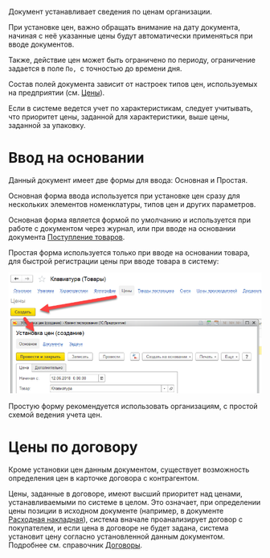 Документ устанавливает сведения по ценам организации.

При установке цен, важно обращать внимание на дату документа, начиная с неё указанные цены будут автоматически применяться при вводе документов.

Также, действие цен может быть ограничено по периоду, ограничение задается в поле `По, `с точностью до времени дня.

Состав полей документа зависит от настроек типов цен, используемых на предприятии (см. [Цены](/c/Prices)).

Если в системе ведется учет по характеристикам, следует учитывать, что приоритет цены, заданной для характеристики, выше цены, заданной за упаковку.

# Ввод на основании

Данный документ имеет две формы для ввода: Основная и Простая.

Основная форма ввода используется при установке цен сразу для нескольких элементов номенклатуры, типов цен и других параметров.

Основная форма является формой по умолчанию и используется при работе с документом через журнал, или при вводе на основании документа [Поступление товаров](/d/VendorInvoice).

Простая форма используется только при вводе на основании товара, для быстрой регистрации цены при вводе товара в систему:

![](../img/2018_06_12_15_28_161.png)

Простую форму рекомендуется использовать организациям, с простой схемой ведения учета цен.

# Цены по договору

Кроме установки цен данным документом, существует возможность определения цен в карточке договора с контрагентом.

Цены, заданные в договоре, имеют высший приоритет над ценами, устанавливаемыми по системе в целом. Это означает, при определении цены позиции в исходном документе (например, в документе [Расходная накладная](/d/Invoice)), система вначале проанализирует договор с покупателем, и если цена в договоре не будет задана, система установит цену согласно установленной данным документом. Подробнее см. справочник [Договоры](/c/Contracts).